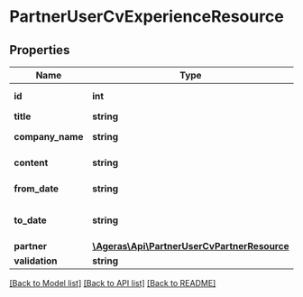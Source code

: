 # PartnerUserCvExperienceResource

## Properties
Name | Type | Description | Notes
------------ | ------------- | ------------- | -------------
**id** | **int** | Experience ID. | [optional] 
**title** | **string** | Job Title. | [optional] 
**company_name** | **string** | Company Name. | [optional] 
**content** | **string** | Job description. | [optional] 
**from_date** | **string** | Job start at time stamp. | [optional] 
**to_date** | **string** | Job ended at time stamp. | [optional] 
**partner** | [**\Ageras\Api\PartnerUserCvPartnerResource**](PartnerUserCvPartnerResource.md) |  | [optional] 
**validation** | **string** |  | [optional] 

[[Back to Model list]](../README.md#documentation-for-models) [[Back to API list]](../README.md#documentation-for-api-endpoints) [[Back to README]](../README.md)


